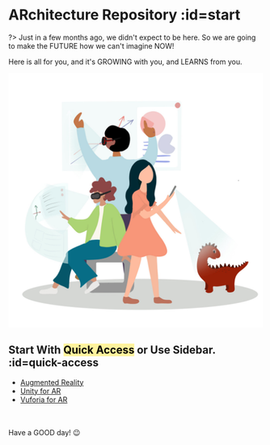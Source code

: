 # ARchitecture Repository :id=start

?> Just in a few months ago, we didn't expect to be here. So we are going to make the FUTURE how we can't imagine NOW!

Here is all for you, and it's GROWING with you, and LEARNS from you.

<img alt="Augmented Reality Illustration" src="augmented-and-virtual-reality-illustration.jpg" width="550px"/>

## Start With <mark>Quick Access</mark> or Use Sidebar. :id=quick-access

- [Augmented Reality](xr/ar/)
- [Unity for AR](xr/ar/services/unity)
- [Vuforia for AR](xr/ar/services/vuforia)


<br/><br/>
Have a GOOD day! :wink:

<style>
mark{
	background-color: #fff39d;
}
</style>